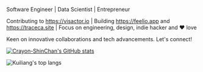 Software Engineer | Data Scientist | Entrepreneur

Contributing to https://visactor.io | Building https://feelio.app and https://traceca.site | Focus on engineering, design, indie hacker and ❤️ love

Keen on innovative collaborations and tech advancements. Let's connect!

[![Crayon-ShinChan's GitHub stats](https://github-readme-stats.vercel.app/api?username=mengxi-ream)](https://github.com/anuraghazra/github-readme-stats)

![Kuiliang's top langs](https://github-readme-stats.vercel.app/api/top-langs?username=mengxi-ream&&hide=tex,jupyter%20notebook,mdx,scss)

<!--START_SECTION:waka-->

<!--END_SECTION:waka-->
